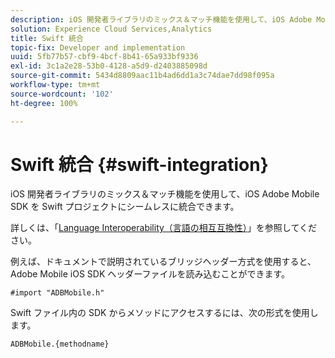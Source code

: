 ```yaml
---
description: iOS 開発者ライブラリのミックス＆マッチ機能を使用して、iOS Adobe Mobile SDK を Swift プロジェクトにシームレスに統合できます。
solution: Experience Cloud Services,Analytics
title: Swift 統合
topic-fix: Developer and implementation
uuid: 5fb77b57-cbf9-4bcf-8b41-65a933bf9336
exl-id: 3c1a2e28-53b0-4128-a5d9-d2403885098d
source-git-commit: 5434d8809aac11b4ad6dd1a3c74dae7dd98f095a
workflow-type: tm+mt
source-wordcount: '102'
ht-degree: 100%

---
```


# Swift 統合 {#swift-integration}

iOS 開発者ライブラリのミックス＆マッチ機能を使用して、iOS Adobe Mobile SDK を Swift プロジェクトにシームレスに統合できます。

詳しくは、「[Language Interoperability（言語の相互互換性）](https://developer.apple.com/documentation/swift#2984801.html)」を参照してください。

例えば、ドキュメントで説明されているブリッジヘッダー方式を使用すると、Adobe Mobile iOS SDK ヘッダーファイルを読み込むことができます。

```
#import "ADBMobile.h"
```

Swift ファイル内の SDK からメソッドにアクセスするには、次の形式を使用します。

```
ADBMobile.{methodname}
```
